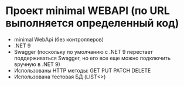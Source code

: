 # Проект minimal WEBAPI (по URL выполняется определенный код)
- minimal WebApi (без контроллеров)
- .NET 9
- Swagger (поскольку по умолчанию с .NET 9 перестает поддерживаться Swagger, но его все еще можно подключить вручную в .NET 9)
- Использованы HTTP методы: GET PUT PATCH DELETE
- Использована тестовая БД (LIST<>)
